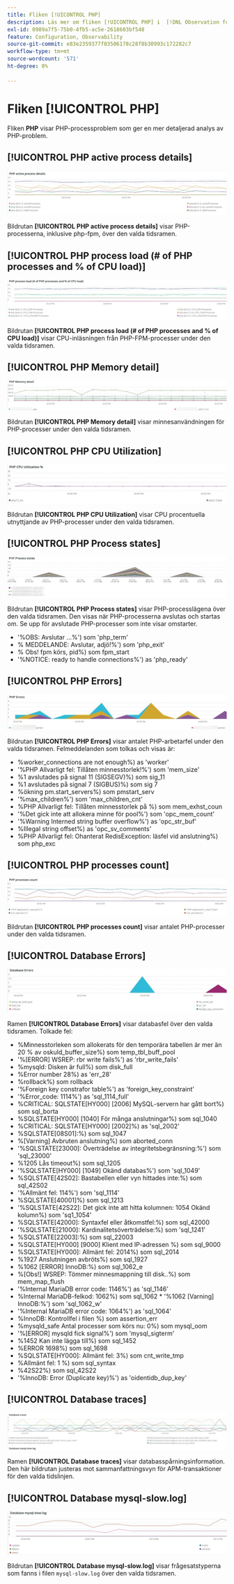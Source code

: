 ```yaml
---
title: Fliken [!UICONTROL PHP]
description: Läs mer om fliken [!UICONTROL PHP] i  [!DNL Observation for Adobe Commerce].
exl-id: 0989a7f5-75b0-4fb5-ac5e-2618603bf548
feature: Configuration, Observability
source-git-commit: e83e2359377f03506178c28f8b30993c172282c7
workflow-type: tm+mt
source-wordcount: '571'
ht-degree: 0%

---
```


# Fliken [!UICONTROL PHP]

Fliken **PHP** visar PHP-processproblem som ger en mer detaljerad analys av PHP-problem.

## [!UICONTROL PHP active process details]

![Information om aktiv PHP-process](../../assets/tools/php-active-process-details.jpg)

Bildrutan **[!UICONTROL PHP active process details]** visar PHP-processerna, inklusive php-fpm, över den valda tidsramen.

## [!UICONTROL PHP process load (# of PHP processes and % of CPU load)]

![PHP-processinläsning](../../assets/tools/php-process-load.jpg)

Bildrutan **[!UICONTROL PHP process load (# of PHP processes and % of CPU load)]** visar CPU-inläsningen från PHP-FPM-processer under den valda tidsramen.

## [!UICONTROL PHP Memory detail]

![PHP-minnesinformation](../../assets/tools/php-memory-detail.jpg)

Bildrutan **[!UICONTROL PHP Memory detail]** visar minnesanvändningen för PHP-processer under den valda tidsramen.

## [!UICONTROL PHP CPU Utilization]

![PHP CPU-användning](../../assets/tools/php-cpu-utilization.jpg)

Bildrutan **[!UICONTROL PHP CPU Utilization]** visar CPU procentuella utnyttjande av PHP-processer under den valda tidsramen.

## [!UICONTROL PHP Process states]

![PHP-processlägen](../../assets/tools/php-process-states-image-1.jpg)

Bildrutan **[!UICONTROL PHP Process states]** visar PHP-processlägena över den valda tidsramen. Den visas när PHP-processerna avslutas och startas om. Se upp för avslutade PHP-processer som inte visar omstarter.

* &#39;%OBS: Avslutar ...%&#39;) som &#39;php_term&#39;
* % MEDDELANDE: Avslutar, adjö!%&#39;) som &#39;php_exit&#39;
* % Obs! fpm körs, pid%) som fpm_start
* &#39;%NOTICE: ready to handle connections%&#39;) as &#39;php_ready&#39;

## [!UICONTROL PHP Errors]

![PHP-fel](../../assets/tools/php-errors-image-1.jpg)

Bildrutan **[!UICONTROL PHP Errors]** visar antalet PHP-arbetarfel under den valda tidsramen. Felmeddelanden som tolkas och visas är:

* %worker_connections are not enough%) as &#39;worker&#39;
* &#39;%PHP Allvarligt fel: Tillåten minnesstorlek!%&#39;) som &#39;mem_size&#39;
* %1 avslutades på signal 11 (SIGSEGV)%) som sig_11
* %1 avslutades på signal 7 (SIGBUS)%) som sig 7
* %ökning pm.start_servers%) som pmstart_serv
* &#39;%max_children%&#39;) som &#39;max_children_cnt&#39;
* %PHP Allvarligt fel: Tillåten minnesstorlek på %) som mem_exhst_coun
* &#39;%Det gick inte att allokera minne för pool%&#39;) som &#39;opc_mem_count&#39;
* &#39;%Warning Interned string buffer overflow%&#39;) as &#39;opc_str_buf&#39;
* %Illegal string offset%) as &#39;opc_sv_comments&#39;
* %PHP Allvarligt fel: Ohanterat RedisException: läsfel vid anslutning%) som php_exc

## [!UICONTROL PHP processes count]

![Antal PHP-processer](../../assets/tools/php-processes-count.jpg)

Bildrutan **[!UICONTROL PHP processes count]** visar antalet PHP-processer under den valda tidsramen.

## [!UICONTROL Database Errors]

![Databasfel](../../assets/tools/php-tab-database-errors.jpg)

Ramen **[!UICONTROL Database Errors]** visar databasfel över den valda tidsramen. Tolkade fel:

* %Minnesstorleken som allokerats för den temporära tabellen är mer än 20 % av oskuld_buffer_size%) som temp_tbl_buff_pool
* &#39;%\[ERROR\] WSREP: rbr write fails%&#39;) as &#39;rbr_write_fails&#39;
* %mysqld: Disken är full%) som disk_full
* %Error number 28%) as &#39;err_28&#39;
* %rollback%) som rollback
* &#39;%Foreign key constrafor table%&#39;) as &#39;foreign_key_constraint&#39;
* &#39;%Error_code: 1114%&#39;) as &#39;sql_1114_full&#39;
* %CRITICAL: SQLSTATE[HY000] [2006] MySQL-servern har gått bort%) som sql_borta
* %SQLSTATE[HY000] [1040] För många anslutningar%) som sql_1040
* %CRITICAL: SQLSTATE[HY000] [2002]%) as &#39;sql_2002&#39;
* %SQLSTATE[08S01]:%) som sql_1047
* %[Varning] Avbruten anslutning%) som aborted_conn
* &#39;%SQLSTATE[23000]: Överträdelse av integritetsbegränsning:%&#39;) som &#39;sql_23000&#39;
* %1205 Lås timeout%) som sql_1205
* &#39;%SQLSTATE[HY000] [1049] Okänd databas%&#39;) som &#39;sql_1049&#39;
* %SQLSTATE[42S02]: Bastabellen eller vyn hittades inte:%) som sql_42S02
* &#39;%Allmänt fel: 114%&#39;) som &#39;sql_1114&#39;
* %SQLSTATE[40001]%) som sql_1213
* &#39;%SQLSTATE[42S22]: Det gick inte att hitta kolumnen: 1054 Okänd kolumn%) som &#39;sq1_1054&#39;
* %SQLSTATE[42000]: Syntaxfel eller åtkomstfel:%) som sql_42000
* &#39;%SQLSTATE[21000]: Kardinalitetsöverträdelse:%) som &#39;sql_1241&#39;
* %SQLSTATE[22003]:%) som sql_22003
* %SQLSTATE[HY000] [9000] Klient med IP-adressen %) som sql_9000
* %SQLSTATE[HY000]: Allmänt fel: 2014%) som sql_2014
* %1927 Anslutningen avbröts%) som sql_1927
* %1062 \[ERROR\] InnoDB:%) som sql_1062_e
* %[Obs!] WSREP: Tömmer minnesmappning till disk..%) som mem_map_flush
* &#39;%Internal MariaDB error code: 1146%&#39;) as &#39;sql_1146&#39;
* %Internal MariaDB-felkod: 1062%) som sql_1062 * &#39;%1062 [Varning] InnoDB:%&#39;) som &#39;sql_1062_w&#39;
* &#39;%Internal MariaDB error code: 1064%&#39;) as &#39;sql_1064&#39;
* %InnoDB: Kontrollfel i filen %) som assertion_err
* %mysqld_safe Antal processer som körs nu: 0%) som mysql_oom
* &#39;%\[ERROR\] mysqld fick signal%&#39;) som &#39;mysql_sigterm&#39;
* %1452 Kan inte lägga till%) som sql_1452
* %ERROR 1698%) som sql_1698
* %SQLSTATE[HY000]: Allmänt fel: 3%) som cnt_write_tmp
* %Allmänt fel: 1 %) som sql_syntax
* %42S22%) som sql_42S22
* &#39;%InnoDB: Error (Duplicate key)%&#39;) as &#39;oidentidb_dup_key&#39;

## [!UICONTROL Database traces]

![Databasspår](../../assets/tools/php-tab-database-traces.jpg)

Ramen **[!UICONTROL Database traces]** visar databasspårningsinformation. Den här bildrutan justeras mot sammanfattningsvyn för APM-transaktioner för den valda tidslinjen.

## [!UICONTROL Database mysql-slow.log]

![Databasen mysql-slow.log](../../assets/tools/php-tab-database-mysql-slow-log.jpg)

Bildrutan **[!UICONTROL Database mysql-slow.log]** visar frågesatstyperna som fanns i filen `mysql-slow.log` över den valda tidsramen.
